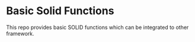 # Basic Solid Functions
This repo provides basic SOLID functions which can be integrated to other framework.



